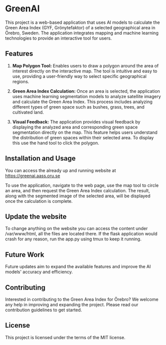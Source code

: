 # GreenAI

This project is a web-based application that uses AI models to calculate the Green Area Index (GYF, Grönytefaktor) of a selected geographical area in Örebro, Sweden. The application integrates mapping and machine learning technologies to provide an interactive tool for users.

## Features

1. **Map Polygon Tool:** Enables users to draw a polygon around the area of interest directly on the interactive map. The tool is intuitive and easy to use, providing a user-friendly way to select specific geographical regions.

2. **Green Area Index Calculation:** Once an area is selected, the application uses machine learning segmentation models to analyze satellite imagery and calculate the Green Area Index. This process includes analyzing different types of green space such as bushes, grass, trees, and cultivated land.

3. **Visual Feedback:** The application provides visual feedback by displaying the analyzed area and corresponding green space segmentation directly on the map. This feature helps users understand the distribution of green spaces within their selected area. To display this use the hand tool to click the polygon.

## Installation and Usage

You can access the already up and running website at https://greenai.aass.oru.se

To use the application, navigate to the web page, use the map tool to circle an area, and then request the Green Area Index calculation. The result, along with the segmented image of the selected area, will be displayed once the calculation is complete.

## Update the website
To change anything on the website you can access the content under /var/www/html, all the files are located there. If the flask application would crash for any reason, run the app.py using tmux to keep it running.
 
## Future Work

Future updates aim to expand the available features and improve the AI models' accuracy and efficiency.

## Contributing

Interested in contributing to the Green Area Index for Örebro? We welcome any help in improving and expanding the project. Please read our contribution guidelines to get started.

## License

This project is licensed under the terms of the MIT license.
